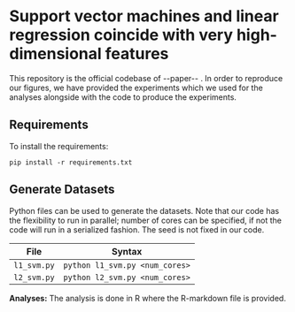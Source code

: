 
# Support vector machines and linear regression coincide with very high-dimensional features

This repository is the official codebase of --paper-- . In order to reproduce our figures, we have provided the experiments which we used for the analyses alongside with the code to produce the experiments. 

## Requirements
To install the requirements:
```
pip install -r requirements.txt
```

## Generate Datasets
Python files can be used to generate the datasets. Note that our code has the flexibility to run in parallel; number of cores can be specified, if not the code will run in a serialized fashion. The seed is not fixed in our code.

| File        | Syntax                          |
|-------------|---------------------------------|
| `l1_svm.py` | `python l1_svm.py <num_cores>`  |
| `l2_svm.py` | `python l2_svm.py <num_cores>`  |

**Analyses:** The analysis is done in R where the R-markdown file is provided. 
